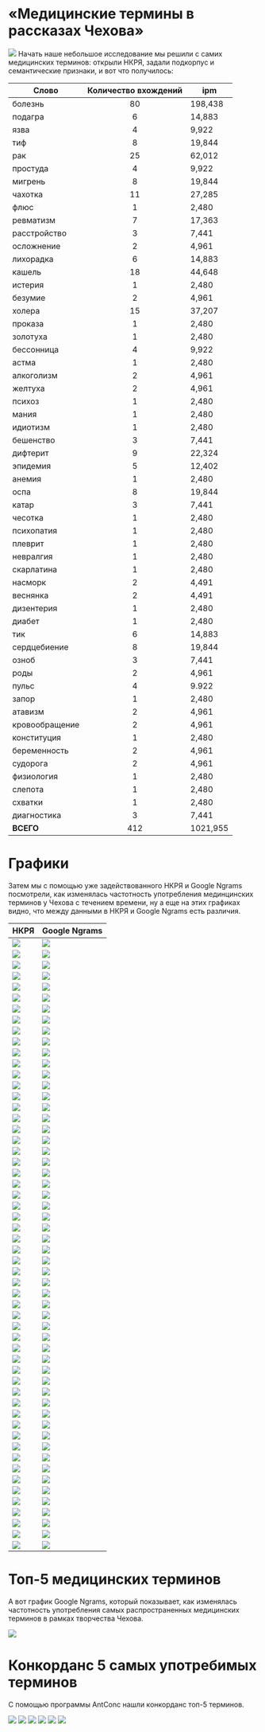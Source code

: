 # «Медицинские термины в рассказах Чехова»

![](чехов.jpg)
Начать наше небольшое исследование мы решили с самих медицинских терминов: открыли НКРЯ, задали подкорпус и семантические признаки, и вот что получилось:

| **Cлово** | **Количество вхождений** |**ipm** |
|------|:----:|-----|
| болезнь | 80 | 198,438 |
| подагра |  6  | 14,883 |
| язва |  4 |  9,922 |
| тиф  | 8  | 19,844 |
| рак |  25  |  62,012 |
| простуда |  4 |  9,922 |
| мигрень  |  8 |  19,844 |
| чахотка |  11 |  27,285 |
| флюс  |  1 |  2,480 |
| ревматизм |  7 |  17,363 |
| расстройство |  3 |  7,441 |
| осложнение  | 2 |  4,961 |
| лихорадка  | 6 |  14,883 |
| кашель | 18  | 44,648 |
| истерия  | 1 |  2,480 |
| безумие |  2 |  4,961 |
| холера |  15 |  37,207 |
| проказа |  1 |  2,480 |
| золотуха |  1 |  2,480 |
| бессонница |  4 |  9,922 |
| астма|   1 |  2,480 |
| алкоголизм |  2 |  4,961 |
| желтуха |  2 |  4,961 |
| психоз |  1  | 2,480 |
| мания |  1 |  2,480 |
| идиотизм |  1 |  2,480 |
| бешенство |  3 |  7,441 |
| дифтерит |  9 |  22,324 |
| эпидемия |  5 |  12,402 |
| анемия |  1 |  2,480 |
| оспа |  8 |  19,844 |
| катар |  3 |  7,441 |
| чесотка |  1 |  2,480 |  
| психопатия |  1 |  2,480 |
| плеврит |  1 |  2,480 |
| невралгия |  1 |  2,480 | 
| скарлатина |  1 |  2,480 |
| насморк |  2 |  4,491 |
| веснянка |  2 |  4,491 |
| дизентерия |  1 |  2,480 | 
| диабет |  1 |  2,480 |
| тик  | 6 |  14,883 |
| сердцебиение |  8 |  19,844 |
| озноб |  3 |  7,441 |
| роды |  2 |  4,961 |
| пульс |  4 |  9.922 |
| запор |  1 |  2,480 |
| атавизм |  2 |  4,961 |
| кровообращение |  2 |  4,961 |
| конституция |  1 |  2,480 |
| беременность |  2 |   4,961 |
| судорога |  2  |  4,961 |
| физиология |  1 |  2,480 | 
| слепота |  1 |  2,480 |
| схватки |  1 |  2,480 |
| диагностика |  3 |  7,441 |
| **ВСЕГО**|   412 | 1021,955 |

# Графики

Затем мы с помощью уже задействованного НКРЯ и Google Ngrams посмотрели, как изменялась частотность употребления мединцинских терминов у Чехова с течением времени, ну а еще на этих графиках видно, что между данными в НКРЯ и Google Ngrams есть различия. 

 | **НКРЯ** | **Google Ngrams** |
|------|------|
 | ![](алк.jpg) | ![](алк1.jpg) |
 | ![](анем.jpg) | ![](анем1.jpg) | | 
 | ![](аст.jpg) | ![](аст1.jpg) | |
 | ![](ата.jpg)   | ![](ата1.jpg) | |
  | ![](без.jpg)   | ![](без1.jpg) | |
  | ![](бер.jpg)   | ![](бер1.jpg) | 
  | ![](бесс.jpg)   | ![](бесс1.jpg) | 
  | ![](беш.jpg)  | ![](беш1.jpg) | 
  | ![](бол.jpg)  | ![](бол1.jpg) |  
  | ![](весн.jpg)   | ![](весн1.jpg) | 
  | ![](диаб.jpg) | ![](диаб1.jpg) | 
  | ![](диаг.jpg) | ![](диаг1.jpg) | 
  | ![](диз.jpg) | ![](диз1.jpg) | 
  | ![](дифт.jpg) | ![](дифт1.jpg) | 
  | ![](желт.jpg)  | ![](желт1.jpg) | 
  | ![](зап.jpg)   | ![](зап1.jpg) | 
  | ![](золо.jpg) | ![](золо1.jpg) | 
  | ![](идио.jpg) | ![](идио1.jpg) | 
  | ![](ист.jpg) | ![](ист1.jpg) | 
  | ![](кат.jpg) | ![](кат1.jpg) | 
  | ![](каш.jpg) | ![](каш1.jpg) | 
  | ![](конст.jpg) | ![](кон1.jpg) | 
  | ![](кров.jpg) | ![](кро1.jpg) | 
  | ![](лих.jpg) | ![](лих1.jpg) | 
  | ![](ман.jpg) | ![](ман1.jpg) | 
  | ![](миг.jpg) | ![](миг1.jpg) | 
  | ![](нас.jpg) | ![](нас1.jpg) | 
  | ![](нев.jpg) | ![](нев1.jpg) | 
  | ![](озн.jpg) | ![](оз1.jpg) | 
  | ![](осл.jpg) | ![](осл1.jpg) | 
  | ![](осп.jpg) | ![](ос1.jpg) | 
  | ![](пл.jpg) | ![](плев1.jpg) | 
  | ![](под.jpg) | ![](под1.jpg) | 
  | ![](прок.jpg) | ![](прок1.jpg) | 
  | ![](прос.jpg) | ![](про1.jpg) | 
  | ![](пс.jpg) | ![](психо1.jpg) | 
  | ![](психо.jpg) | ![](пс1.jpg) | 
  | ![](пу.jpg) | ![](пу1.jpg) | 
  | ![](ра.jpg) | ![](ра1.jpg) | 
  | ![](расс.jpg) | ![](расс1.jpg) | 
  | ![](рев.jpg) | ![](рев1.jpg) | 
  | ![](ро.jpg) | ![](ро1.jpg) | 
  | ![](сер.jpg) | ![](сер1.jpg) | 
  | ![](ск.jpg) | ![](ск1.jpg) | 
  | ![](сл.jpg) | ![](сл1.jpg) | 
  | ![](су.jpg) | ![](су1.jpg) | 
  | ![](сх.jpg) | ![](сх1.jpg) | 
  | ![](тик.jpg) | ![](тик1.jpg) | 
  | ![](тиф.jpg) | ![](тиф1.jpg) | 
  | ![](физ.jpg) | ![](физ1.jpg) | 
  | ![](фл.jpg) | ![](фл1.jpg) | 
  | ![](хо.jpg) | ![](хол1.jpg) | 
  | ![](ча.jpg) | ![](ча1.jpg) | 
  | ![](че.jpg) | ![](че1.jpg) | 
  | ![](э.jpg) | ![](э1.jpg) | 
  | ![](язв.jpg) | ![](яз1.jpg) | 


# Топ-5 медицинских терминов
А вот график Google Ngrams, который показывает, как изменялась частотность употребления самых распространенных медицинских терминов в рамках творчества Чехова.

![](5.jpg)

# Конкорданс 5 самых употребимых терминов

С помощью программы AntConc нашли конкорданс топ-5 терминов.

![](болезн*1.png)
![](кашель1.png)
![](кашл*1.png)
![](рак*1.png)
![](холер*1.png)
![](чахотк*1.png)
